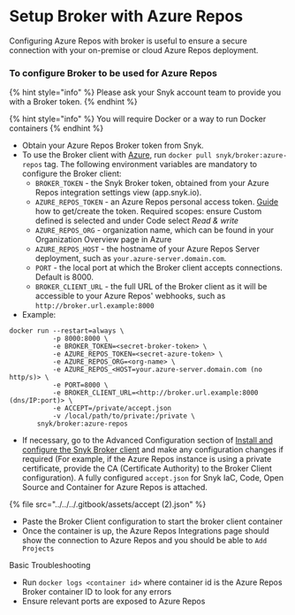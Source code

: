 # Setup Broker with Azure Repos

Configuring Azure Repos with broker is useful to ensure a secure connection with your on-premise or cloud Azure Repos deployment.

### To configure Broker to be used for Azure Repos

{% hint style="info" %}
Please ask your Snyk account team to provide you with a Broker token.
{% endhint %}

{% hint style="info" %}
You will require Docker or a way to run Docker containers
{% endhint %}

* Obtain your Azure Repos Broker token from Snyk.
* To use the Broker client with [Azure](https://azure.microsoft.com/en-us/services/devops/), run `docker pull snyk/broker:azure-repos` tag. The following environment variables are mandatory to configure the Broker client:
  * `BROKER_TOKEN` - the Snyk Broker token, obtained from your Azure Repos integration settings view (app.snyk.io).
  * `AZURE_REPOS_TOKEN` - an Azure Repos personal access token. [Guide](https://docs.microsoft.com/en-us/azure/devops/organizations/accounts/use-personal-access-tokens-to-authenticate?view=azure-devops\&tabs=preview-page) how to get/create the token. Required scopes: ensure Custom defined is selected and under Code select _Read & write_
  * `AZURE_REPOS_ORG` - organization name, which can be found in your Organization Overview page in Azure
  * `AZURE_REPOS_HOST` - the hostname of your Azure Repos Server deployment, such as `your.azure-server.domain.com`.
  * `PORT` - the local port at which the Broker client accepts connections. Default is 8000.
  * `BROKER_CLIENT_URL` - the full URL of the Broker client as it will be accessible to your Azure Repos' webhooks, such as `http://broker.url.example:8000`
* Example:

```
docker run --restart=always \
           -p 8000:8000 \
           -e BROKER_TOKEN=<secret-broker-token> \
           -e AZURE_REPOS_TOKEN=<secret-azure-token> \
           -e AZURE_REPOS_ORG=<org-name> \
           -e AZURE_REPOS_<HOST=your.azure-server.domain.com (no http/s)> \
           -e PORT=8000 \
           -e BROKER_CLIENT_URL=<http://broker.url.example:8000 (dns/IP:port)> \
           -e ACCEPT=/private/accept.json
           -v /local/path/to/private:/private \
       snyk/broker:azure-repos
```

* If necessary, go to the Advanced Configuration section of [Install and configure the Snyk Broker client](../set-up-snyk-broker/how-to-install-and-configure-your-snyk-broker-client.md) and make any configuration changes if required (For example, if the Azure Repos instance is using a private certificate, provide the CA (Certificate Authority) to the Broker Client configuration). A fully configured `accept.json` for Snyk IaC, Code, Open Source and Container for Azure Repos is attached.

{% file src="../../../.gitbook/assets/accept (2).json" %}

* Paste the Broker Client configuration to start the broker client container
* Once the container is up, the Azure Repos Integrations page should show the connection to Azure Repos and you should be able to `Add Projects`

Basic Troubleshooting

* Run `docker logs <container id>` where container id is the Azure Repos Broker container ID to look for any errors
* Ensure relevant ports are exposed to Azure Repos
